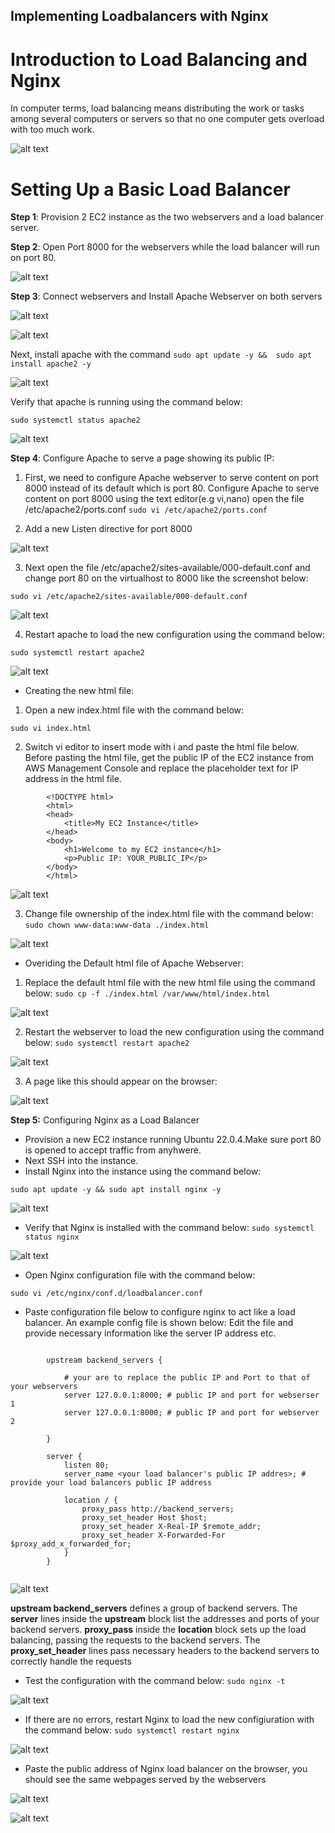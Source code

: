 ## Implementing Loadbalancers with Nginx

# Introduction to Load Balancing and Nginx




In computer terms, load balancing means distributing the work or tasks among several computers or servers so that no one computer gets overload with too much work.

![alt text](<images/load balancer representation.PNG>)

# Setting Up a Basic Load Balancer

**Step 1**: Provision 2 EC2 instance as the two webservers and a load balancer server.

**Step 2**: Open Port 8000 for the webservers while the load balancer will run on port 80.

![alt text](<images/enabling port 8000.PNG>)

**Step 3**: Connect webservers and Install Apache Webserver on both servers

![alt text](<images/connect to server.PNG>)

![alt text](<images/connect to server 2.PNG>)

Next, install apache with the command `sudo apt update -y &&  sudo apt install apache2 -y` 

![alt text](<images/install apache.PNG>)

Verify that apache is running using the command below:

`sudo systemctl status apache2`

![alt text](<images/checking the status of apache.PNG>)

**Step 4**: Configure Apache to serve a page showing its public IP:

1. First, we need to configure Apache webserver to serve content on port 8000 instead of its default which is port 80.
Configure Apache to serve content on port 8000 using the text editor(e.g vi,nano) open the file /etc/apache2/ports.conf
`sudo vi /etc/apache2/ports.conf`

2. Add a new Listen directive for port 8000

![alt text](<images/enabling port 8000 in port.conf file.PNG>)

3. Next open the file /etc/apache2/sites-available/000-default.conf and change port 80 on the virtualhost to 8000 like the screenshot below:

`sudo vi /etc/apache2/sites-available/000-default.conf`

![alt text](<images/enabling 8000 in 000-default.conf file.PNG>)

4. Restart apache to load the new configuration using the command below:

`sudo systemctl restart apache2`

![alt text](<images/restart apache.PNG>)

* Creating the new html file:

1. Open a new index.html file with the command below:

`sudo vi index.html`

2. Switch vi editor to insert mode with i and paste the html file below. Before pasting the html file, get the public IP of the EC2 instance from AWS Management Console and replace the placeholder text for IP address in the html file. 

```
        <!DOCTYPE html>
        <html>
        <head>
            <title>My EC2 Instance</title>
        </head>
        <body>
            <h1>Welcome to my EC2 instance</h1>
            <p>Public IP: YOUR_PUBLIC_IP</p>
        </body>
        </html>
```

![alt text](<images/index.html contents.PNG>)

3. Change file ownership of the index.html file with the command below:
`sudo chown www-data:www-data ./index.html`

![alt text](<images/changing the file ownership of index.html file.PNG>)

* Overiding the Default html file of Apache Webserver:

1. Replace the default html file with the new html file  using the command below:
`sudo cp -f ./index.html /var/www/html/index.html`

![alt text](<images/replacing the default html file with the new one.PNG>)

2. Restart the webserver to load the new configuration using the command below:
`sudo systemctl restart apache2`

![alt text](<images/restart ngnix.PNG>)

3. A page like this should appear on the browser:

![alt text](<images/accessing the html file on browser on port 8000.PNG>)

**Step 5:** Configuring Nginx as a Load Balancer

* Provision a new EC2 instance running Ubuntu 22.0.4.Make sure port 80 is opened to accept traffic from anyhwere. 
* Next SSH into the instance.
* Install Nginx into the instance using the command below:

`sudo apt update -y && sudo apt install nginx -y`

![alt text](<images/installing ngnix.PNG>)

* Verify that Nginx is installed with the command below:
`sudo systemctl status nginx`

![alt text](<../PROJECT 4/images/verify nginx installation.png>)

* Open Nginx configuration file with the command below:

`sudo vi /etc/nginx/conf.d/loadbalancer.conf`

* Paste configuration file below to configure nginx to act like a load balancer. An example config file is shown below: Edit the file and provide necessary information like the server IP address etc.


````
        
        upstream backend_servers {

            # your are to replace the public IP and Port to that of your webservers
            server 127.0.0.1:8000; # public IP and port for webserser 1
            server 127.0.0.1:8000; # public IP and port for webserver 2

        }

        server {
            listen 80;
            server_name <your load balancer's public IP addres>; # provide your load balancers public IP address

            location / {
                proxy_pass http://backend_servers;
                proxy_set_header Host $host;
                proxy_set_header X-Real-IP $remote_addr;
                proxy_set_header X-Forwarded-For $proxy_add_x_forwarded_for;
            }
        }
    

````

![alt text](<images/configure to make ngnix act like a load balancer.PNG>)


**upstream backend_servers** defines a group of backend servers. The **server** lines inside the **upstream** block list the addresses and ports of your backend servers. **proxy_pass** inside the **location** block sets up the load balancing, passing the requests to the backend servers. The **proxy_set_header** lines pass necessary headers to the backend servers to correctly handle the requests

* Test the configuration with the command below:
`sudo nginx -t`

![alt text](<images/testing configuration file.PNG>)

* If there are no errors, restart Nginx to load the new configiuration with the command below:
`sudo systemctl restart nginx`

![alt text](<images/restart ngnix.PNG>)

* Paste the public address of Nginx load balancer on the browser, you should see the same webpages served by the webservers

![alt text](<images/accessing webserver1 with ngnix load balancer IP addr.PNG>)

![alt text](<images/accessing webserver2 with ngnix load balancer IP addr.PNG>)